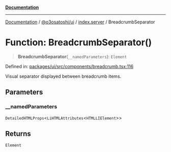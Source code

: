 [**Documentation**](../../../../README.md)

***

[Documentation](../../../../README.md) / [@o3osatoshi/ui](../../README.md) / [index.server](../README.md) / BreadcrumbSeparator

# Function: BreadcrumbSeparator()

> **BreadcrumbSeparator**(`__namedParameters`): `Element`

Defined in: [packages/ui/src/components/breadcrumb.tsx:116](https://github.com/o3osatoshi/experiment/blob/67ff251451cab829206391b718d971ec20ce4dfb/packages/ui/src/components/breadcrumb.tsx#L116)

Visual separator displayed between breadcrumb items.

## Parameters

### \_\_namedParameters

`DetailedHTMLProps`\<`LiHTMLAttributes`\<`HTMLLIElement`\>\>

## Returns

`Element`
